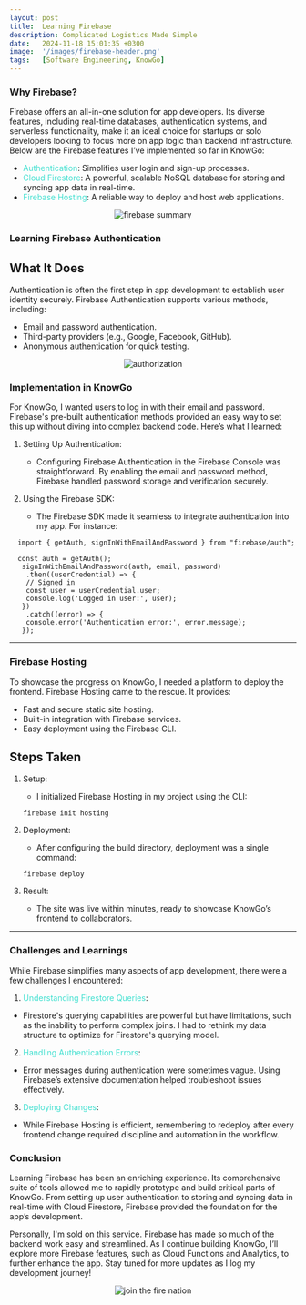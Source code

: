 ```yaml
---
layout: post
title:  Learning Firebase
description: Complicated Logistics Made Simple 
date:   2024-11-18 15:01:35 +0300
image:  '/images/firebase-header.png'
tags:   [Software Engineering, KnowGo]
---
```


### Why Firebase?

Firebase offers an all-in-one solution for app developers. Its diverse features, including real-time databases, authentication systems, and serverless functionality, make it an ideal choice for startups or solo developers looking to focus more on app logic than backend infrastructure. Below are the Firebase features I’ve implemented so far in KnowGo:

  - <span style="color:turquoise;">Authentication</span>: Simplifies user login and sign-up processes.
  - <span style="color:turquoise;">Cloud Firestore</span>: A powerful, scalable NoSQL database for storing and syncing app data in real-time.
  - <span style="color:turquoise;">Firebase Hosting</span>: A reliable way to deploy and host web applications.

  <p align="center">
  <img src="{{site.baseurl}}/images/firebasemanage.jpg" alt="firebase summary">
</p>

### Learning Firebase Authentication

## What It Does
Authentication is often the first step in app development to establish user identity securely. Firebase Authentication supports various methods, including:

 - Email and password authentication.
 - Third-party providers (e.g., Google, Facebook, GitHub).
 - Anonymous authentication for quick testing.

 <p align="center">
  <img src="{{site.baseurl}}/images/auth.png" alt="authorization">
</p>

### Implementation in KnowGo
For KnowGo, I wanted users to log in with their email and password. Firebase's pre-built authentication methods provided an easy way to set this up without diving into complex backend code. Here’s what I learned:

 1. Setting Up Authentication:
    - Configuring Firebase Authentication in the Firebase Console was straightforward. By enabling the email and password method, Firebase handled password storage and verification securely.

 2. Using the Firebase SDK:
    - The Firebase SDK made it seamless to integrate authentication into my app. For instance:

```
  import { getAuth, signInWithEmailAndPassword } from "firebase/auth";

  const auth = getAuth();
   signInWithEmailAndPassword(auth, email, password)
    .then((userCredential) => {
    // Signed in
    const user = userCredential.user;
    console.log('Logged in user:', user);
   })
    .catch((error) => {
    console.error('Authentication error:', error.message);
   });
```
---

### Firebase Hosting
To showcase the progress on KnowGo, I needed a platform to deploy the frontend. Firebase Hosting came to the rescue. It provides:

 - Fast and secure static site hosting.
 - Built-in integration with Firebase services.
 - Easy deployment using the Firebase CLI.

## Steps Taken
1. Setup:
   - I initialized Firebase Hosting in my project using the CLI:

   ```
   firebase init hosting
   ```
2. Deployment:
   - After configuring the build directory, deployment was a single command:

   ```
   firebase deploy
   ```
3. Result:
    - The site was live within minutes, ready to showcase KnowGo’s frontend to collaborators.

---
### Challenges and Learnings
While Firebase simplifies many aspects of app development, there were a few challenges I encountered:

 1. <span style="color:turquoise;">Understanding Firestore Queries</span>:
   - Firestore's querying capabilities are powerful but have limitations, such as the inability to perform complex joins. I had to rethink my data structure to optimize for Firestore's querying model.
 2. <span style="color:turquoise;">Handling Authentication Errors</span>:
   - Error messages during authentication were sometimes vague. Using Firebase’s extensive documentation helped troubleshoot issues effectively.
 3. <span style="color:turquoise;">Deploying Changes</span>:
   - While Firebase Hosting is efficient, remembering to redeploy after every frontend change required discipline and automation in the workflow.

### Conclusion
Learning Firebase has been an enriching experience. Its comprehensive suite of tools allowed me to rapidly prototype and build critical parts of KnowGo. From setting up user authentication to storing and syncing data in real-time with Cloud Firestore, Firebase provided the foundation for the app’s development.

Personally, I'm sold on this service. Firebase has made so much of the backend work easy and streamlined. As I continue building KnowGo, I’ll explore more Firebase features, such as Cloud Functions and Analytics, to further enhance the app. Stay tuned for more updates as I log my development journey!

<p align="center">
  <img src="{{site.baseurl}}/images/firenationarmy.jpeg" alt="join the fire nation">
</p>

